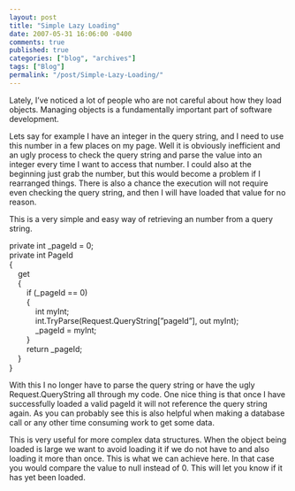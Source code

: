 ```yaml
---
layout: post
title: "Simple Lazy Loading"
date: 2007-05-31 16:06:00 -0400
comments: true
published: true
categories: ["blog", "archives"]
tags: ["Blog"]
permalink: "/post/Simple-Lazy-Loading/"
---
```

<!-- more -->



<p>Lately, I&rsquo;ve noticed a lot of people who are not careful about how they load objects. Managing objects is a fundamentally important part of software development.</p>
<p>Lets say for example I have an integer in the query string, and I need to use this number in a few places on my page. Well it is obviously inefficient and an ugly process to check the query string and parse the value into an integer every time I want to access that number. I could also at the beginning just grab the number, but this would become a problem if I rearranged things. There is also a chance the execution will not require even checking the query string, and then I will have loaded that value for no reason.</p>
<p>This is a very simple and easy way of retrieving an number from a query string.</p>
<p>private&nbsp;int _pageId = 0;<br /> private&nbsp;int PageId<br /> {<br /> &nbsp;&nbsp;&nbsp; get<br /> &nbsp;&nbsp;&nbsp; {<br /> &nbsp;&nbsp;&nbsp;&nbsp;&nbsp;&nbsp;&nbsp; if (_pageId == 0)<br /> &nbsp;&nbsp;&nbsp;&nbsp;&nbsp;&nbsp;&nbsp; {<br /> &nbsp;&nbsp;&nbsp;&nbsp;&nbsp;&nbsp;&nbsp;&nbsp;&nbsp;&nbsp;&nbsp; int myInt;<br /> &nbsp;&nbsp;&nbsp;&nbsp;&nbsp;&nbsp;&nbsp;&nbsp;&nbsp;&nbsp;&nbsp;&nbsp;int.TryParse(Request.QueryString[&rdquo;pageId&rdquo;], out myInt);<br /> &nbsp;&nbsp;&nbsp;&nbsp;&nbsp;&nbsp;&nbsp;&nbsp;&nbsp;&nbsp;&nbsp;&nbsp;_pageId = myInt;<br /> &nbsp;&nbsp;&nbsp;&nbsp;&nbsp;&nbsp;&nbsp; }<br /> &nbsp;&nbsp;&nbsp;&nbsp;&nbsp;&nbsp;&nbsp; return _pageId;<br /> &nbsp;&nbsp;&nbsp; }<br /> }</p>
<p>With this I no longer have to parse the query string or have the ugly Request.QueryString all through my code. One nice thing is that once I have successfully loaded a valid pageId it will not reference the query string again. As you can probably see this is also helpful when making a database call or any other time consuming work to get some data.</p>
<p>This is very useful for more complex data structures. When the object being loaded is large we want to avoid loading it if we do not have to and also loading it more than once. This is what we can achieve here. In that case you would compare the value to null instead of 0. This will let you know if it has yet been loaded.</p>
